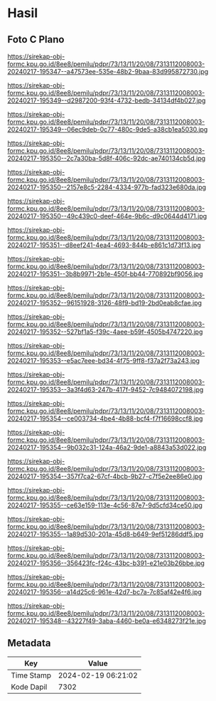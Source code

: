# Hasil

## Foto C Plano

https://sirekap-obj-formc.kpu.go.id/8ee8/pemilu/pdpr/73/13/11/20/08/7313112008003-20240217-195347--a47573ee-535e-48b2-9baa-83d995872730.jpg

https://sirekap-obj-formc.kpu.go.id/8ee8/pemilu/pdpr/73/13/11/20/08/7313112008003-20240217-195349--d2987200-93f4-4732-bedb-34134df4b027.jpg

https://sirekap-obj-formc.kpu.go.id/8ee8/pemilu/pdpr/73/13/11/20/08/7313112008003-20240217-195349--06ec9deb-0c77-480c-9de5-a38cb1ea5030.jpg

https://sirekap-obj-formc.kpu.go.id/8ee8/pemilu/pdpr/73/13/11/20/08/7313112008003-20240217-195350--2c7a30ba-5d8f-406c-92dc-ae740134cb5d.jpg

https://sirekap-obj-formc.kpu.go.id/8ee8/pemilu/pdpr/73/13/11/20/08/7313112008003-20240217-195350--2157e8c5-2284-4334-977b-fad323e680da.jpg

https://sirekap-obj-formc.kpu.go.id/8ee8/pemilu/pdpr/73/13/11/20/08/7313112008003-20240217-195350--49c439c0-deef-464e-9b6c-d9c0644d4171.jpg

https://sirekap-obj-formc.kpu.go.id/8ee8/pemilu/pdpr/73/13/11/20/08/7313112008003-20240217-195351--d8eef241-4ea4-4693-844b-e861c1d73f13.jpg

https://sirekap-obj-formc.kpu.go.id/8ee8/pemilu/pdpr/73/13/11/20/08/7313112008003-20240217-195351--3b8b9971-2b1e-450f-bb44-770892bf9056.jpg

https://sirekap-obj-formc.kpu.go.id/8ee8/pemilu/pdpr/73/13/11/20/08/7313112008003-20240217-195352--96151928-3126-48f9-bd19-2bd0eab8cfae.jpg

https://sirekap-obj-formc.kpu.go.id/8ee8/pemilu/pdpr/73/13/11/20/08/7313112008003-20240217-195352--527bf1a5-f39c-4aee-b59f-4505b4747220.jpg

https://sirekap-obj-formc.kpu.go.id/8ee8/pemilu/pdpr/73/13/11/20/08/7313112008003-20240217-195353--e5ac7eee-bd34-4f75-9ff8-f37a2f73a243.jpg

https://sirekap-obj-formc.kpu.go.id/8ee8/pemilu/pdpr/73/13/11/20/08/7313112008003-20240217-195353--3a3f4d63-247b-417f-9452-7c9484072198.jpg

https://sirekap-obj-formc.kpu.go.id/8ee8/pemilu/pdpr/73/13/11/20/08/7313112008003-20240217-195354--ce003734-4be4-4b88-bcf4-f7f16698ccf8.jpg

https://sirekap-obj-formc.kpu.go.id/8ee8/pemilu/pdpr/73/13/11/20/08/7313112008003-20240217-195354--9b032c31-124a-46a2-9de1-a8843a53d022.jpg

https://sirekap-obj-formc.kpu.go.id/8ee8/pemilu/pdpr/73/13/11/20/08/7313112008003-20240217-195354--357f7ca2-67cf-4bcb-9b27-c7f5e2ee86e0.jpg

https://sirekap-obj-formc.kpu.go.id/8ee8/pemilu/pdpr/73/13/11/20/08/7313112008003-20240217-195355--ce63e159-113e-4c56-87e7-9d5cfd34ce50.jpg

https://sirekap-obj-formc.kpu.go.id/8ee8/pemilu/pdpr/73/13/11/20/08/7313112008003-20240217-195355--1a89d530-201a-45d8-b649-9ef51286ddf5.jpg

https://sirekap-obj-formc.kpu.go.id/8ee8/pemilu/pdpr/73/13/11/20/08/7313112008003-20240217-195356--356423fc-f24c-43bc-b391-e21e03b26bbe.jpg

https://sirekap-obj-formc.kpu.go.id/8ee8/pemilu/pdpr/73/13/11/20/08/7313112008003-20240217-195356--a14d25c6-961e-42d7-bc7a-7c85af42e4f6.jpg

https://sirekap-obj-formc.kpu.go.id/8ee8/pemilu/pdpr/73/13/11/20/08/7313112008003-20240217-195348--43227f49-3aba-4460-be0a-e6348273f21e.jpg


## Metadata

| Key        | Value               |
| ---------- | ------------------- |
| Time Stamp | 2024-02-19 06:21:02 |
| Kode Dapil | 7302                |



